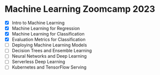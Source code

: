 # Machine Learning Zoomcamp 2023

- [X] Intro to Machine Learning
- [X] Machine Learning for Regression
- [X] Machine Learning for Classification
- [X] Evaluation Metrics for Classification
- [ ] Deploying Machine Learning Models
- [ ] Decision Trees and Ensemble Learning
- [ ] Neural Networks and Deep Learning
- [ ] Serverless Deep Learning
- [ ] Kubernetes and TensorFlow Serving
